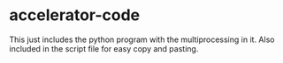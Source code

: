 # accelerator-code
This just includes the python program with the multiprocessing in it. Also included in the script file for easy copy and pasting.
